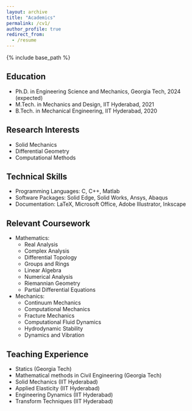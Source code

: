 ```yaml
---
layout: archive
title: "Academics"
permalink: /cv1/
author_profile: true
redirect_from:
  - /resume
---
```


{% include base_path %}

## Education
* Ph.D. in Engineering Science and Mechanics, Georgia Tech, 2024 (expected)
* M.Tech. in Mechanics and Design, IIT Hyderabad, 2021
* B.Tech. in Mechanical Engineering, IIT Hyderabad, 2020

## Research Interests
* Solid Mechanics  
* Differential Geometry
* Computational Methods
   
  

  
## Technical Skills
* Programming Languages: C, C++, Matlab  
* Software Packages: Solid Edge, Solid Works, Ansys,  Abaqus
* Documentation: LaTeX, Microsoft Office, Adobe Illustrator, Inkscape
  

## Relevant Coursework
* Mathematics:
  * Real Analysis
  * Complex Analysis
  * Differential Topology
  * Groups and Rings
  * Linear Algebra
  * Numerical Analysis
  * Riemannian Geometry
  * Partial Differential Equations
* Mechanics:
  * Continuum Mechanics
  * Computational Mechanics
  * Fracture Mechanics
  * Computational Fluid Dynamics
  * Hydrodynamic Stability
  * Dynamics and Vibration
    
   
  
## Teaching Experience
* Statics (Georgia Tech)
* Mathematical methods in Civil Engineering (Georgia Tech)
* Solid Mechanics (IIT Hyderabad)
* Applied Elasticity (IIT Hyderabad)
* Engineering Dynamics (IIT Hyderabad)
* Transform Techniques (IIT Hyderabad)

  
